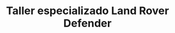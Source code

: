 ---
title: "Taller especializado Land Rover Defender"
url: /caracas/taller-especializado-land-rover-defender/
shop: reparación de automóviles
---